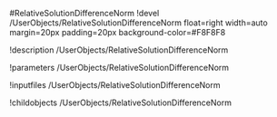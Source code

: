 <!-- MOOSE Object Documentation Stub: Remove this when content is added. -->
#RelativeSolutionDifferenceNorm
!devel /UserObjects/RelativeSolutionDifferenceNorm float=right width=auto margin=20px padding=20px background-color=#F8F8F8

!description /UserObjects/RelativeSolutionDifferenceNorm

!parameters /UserObjects/RelativeSolutionDifferenceNorm

!inputfiles /UserObjects/RelativeSolutionDifferenceNorm

!childobjects /UserObjects/RelativeSolutionDifferenceNorm
